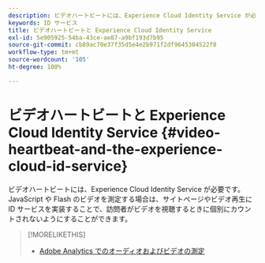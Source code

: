 ```yaml
---
description: ビデオハートビートには、Experience Cloud Identity Service が必要です。JavaScript や Flash のビデオを測定する場合は、サイトページやビデオ再生に ID サービスを実装することで、訪問者がビデオを視聴するときに個別にカウントされないようにすることができます。
keywords: ID サービス
title: ビデオハートビートと Experience Cloud Identity Service
exl-id: 5e905925-54ba-43ce-ae87-a9bf193d7b95
source-git-commit: cb89ac70e37f35d5e4e2b971f2df9645304522f8
workflow-type: tm+mt
source-wordcount: '105'
ht-degree: 100%

---
```


# ビデオハートビートと Experience Cloud Identity Service {#video-heartbeat-and-the-experience-cloud-id-service}

ビデオハートビートには、Experience Cloud Identity Service が必要です。JavaScript や Flash のビデオを測定する場合は、サイトページやビデオ再生に ID サービスを実装することで、訪問者がビデオを視聴するときに個別にカウントされないようにすることができます。

>[!MORELIKETHIS]
>
>* [Adobe Analytics でのオーディオおよびビデオの測定 ](https://docs.adobe.com/content/help/ja-JP/experience-cloud/user-guides/home.translate.html)

